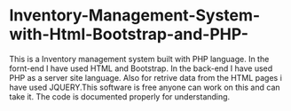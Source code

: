 # Inventory-Management-System-with-Html-Bootstrap-and-PHP-

This is a Inventory management system built with PHP language. In the fornt-end I have used HTML and Bootstrap. In the back-end I have used PHP as a server site language. Also for retrive data from the HTML pages i have used JQUERY.This software is free anyone can work on this and can take it. The code is documented properly for understanding.
